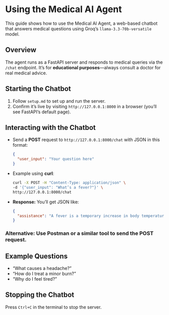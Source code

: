 # Using the Medical AI Agent

This guide shows how to use the Medical AI Agent, a web-based chatbot that answers medical questions using Groq’s `llama-3.3-70b-versatile` model.

## Overview

The agent runs as a FastAPI server and responds to medical queries via the `/chat` endpoint. It’s for **educational purposes**—always consult a doctor for real medical advice.

## Starting the Chatbot

1. Follow `setup.md` to set up and run the server.
2. Confirm it’s live by visiting `http://127.0.0.1:8000` in a browser (you’ll see FastAPI’s default page).

## Interacting with the Chatbot

- Send a **POST** request to `http://127.0.0.1:8000/chat` with JSON in this format:

  ```json
  {
    "user_input": "Your question here"
  }
  ```

- Example using **curl**:

  ```bash
  curl -X POST -H "Content-Type: application/json" \
  -d '{"user_input": "What’s a fever?"}' \
  http://127.0.0.1:8000/chat
  ```

- **Response:** You’ll get JSON like:

  ```json
  {
    "assistance": "A fever is a temporary increase in body temperature, often due to illness."
  }
  ```

### **Alternative:** Use Postman or a similar tool to send the POST request.

## Example Questions

- “What causes a headache?”
- “How do I treat a minor burn?”
- “Why do I feel tired?”

## Stopping the Chatbot

Press `Ctrl+C` in the terminal to stop the server.

